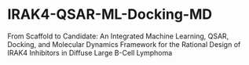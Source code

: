 # IRAK4-QSAR-ML-Docking-MD
From Scaffold to Candidate: An Integrated Machine Learning, QSAR, Docking, and Molecular Dynamics Framework for the Rational Design of IRAK4 Inhibitors in Diffuse Large B-Cell Lymphoma
